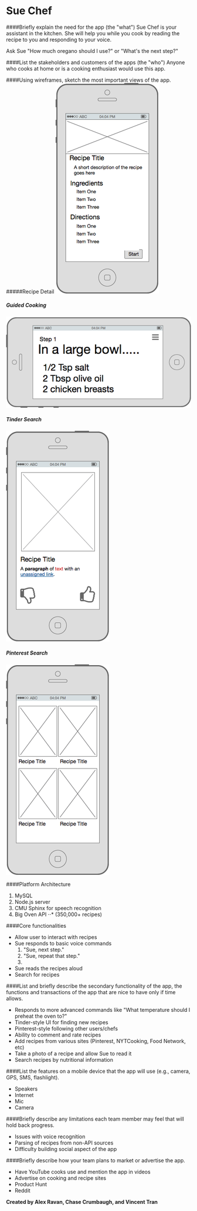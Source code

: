 # Sue Chef

####Briefly explain the need for the app (the "what")
Sue Chef is your assistant in the kitchen.
She will help you while you cook by reading the recipe to you and responding to your voice.

Ask Sue "How much oregano should I use?"
	or
"What's the next step?"



####List the stakeholders and customers of the apps (the "who")
Anyone who cooks at home or is a cooking enthusiast would use this app.


####Using wireframes, sketch the most important views of the app.
#####Recipe Detail
![alt text](images/recipe_detail.png "Recipe Detail")

##### Guided Cooking
![alt text](images/guided_cooking.png "Guided Cooking")

##### Tinder Search
![alt text](images/tinder_search.png "Tinder Search")

##### Pinterest Search
![alt text](images/pinterest_search.png "Pinterest Search")


####Platform Architecture
1. MySQL
2. Node.js server
3. CMU Sphinx for speech recognition
4. Big Oven API 
⋅⋅* (350,000+ recipes)

####Core functionalities
+ Allow user to interact with recipes
+ Sue responds to basic voice commands
	1. "Sue, next step."
	2. "Sue, repeat that step."
	3. 
+ Sue reads the recipes aloud
+ Search for recipes

####List and briefly describe the secondary functionality of the app, the functions and transactions of the app that are nice to have only if time allows.
+ Responds to more advanced commands like "What temperature should I preheat the oven to?"
+ Tinder-style UI for finding new recipes
+ Pinterest-style following other users/chefs
+ Ability to comment and rate recipes 
+ Add recipes from various sites (Pinterest, NYTCooking, Food Network, etc)
+ Take a photo of a recipe and allow Sue to read it
+ Search recipes by nutritional information

####List the features on a mobile device that the app will use (e.g., camera, GPS, SMS, flashlight).
+ Speakers
+ Internet
+ Mic
+ Camera


####Briefly describe any limitations each team member may feel that will hold back progress.
+ Issues with voice recognition
+ Parsing of recipes from non-API sources
+ Difficulty building social aspect of the app

####Briefly describe how your team plans to market or advertise the app.
+ Have YouTube cooks use and mention the app in videos
+ Advertise on cooking and recipe sites
+ Product Hunt
+ Reddit

**Created by Alex Ravan, Chase Crumbaugh, and Vincent Tran**

